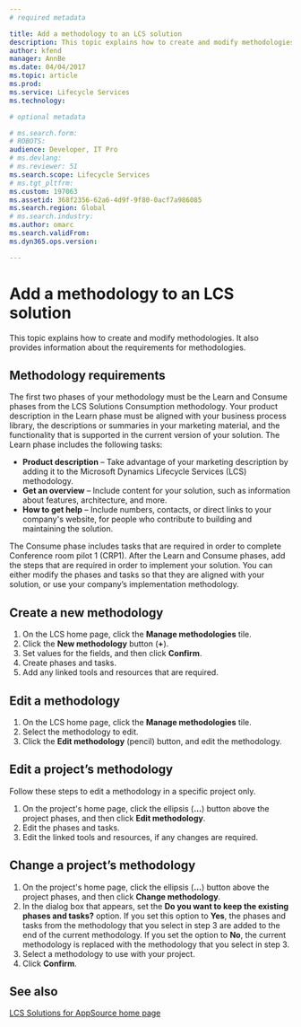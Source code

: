 ```yaml
---
# required metadata

title: Add a methodology to an LCS solution
description: This topic explains how to create and modify methodologies. It also provides information about the requirements for methodologies.
author: kfend
manager: AnnBe
ms.date: 04/04/2017
ms.topic: article
ms.prod: 
ms.service: Lifecycle Services
ms.technology: 

# optional metadata

# ms.search.form: 
# ROBOTS: 
audience: Developer, IT Pro
# ms.devlang: 
# ms.reviewer: 51
ms.search.scope: Lifecycle Services
# ms.tgt_pltfrm: 
ms.custom: 197063
ms.assetid: 368f2356-62a6-4d9f-9f80-0acf7a986085
ms.search.region: Global
# ms.search.industry: 
ms.author: omarc
ms.search.validFrom: 
ms.dyn365.ops.version: 

---
```


# Add a methodology to an LCS solution

This topic explains how to create and modify methodologies. It also provides information about the requirements for methodologies.

Methodology requirements
------------------------

The first two phases of your methodology must be the Learn and Consume phases from the LCS Solutions Consumption methodology. Your product description in the Learn phase must be aligned with your business process library, the descriptions or summaries in your marketing material, and the functionality that is supported in the current version of your solution. The Learn phase includes the following tasks:

-   **Product description** – Take advantage of your marketing description by adding it to the Microsoft Dynamics Lifecycle Services (LCS) methodology.
-   **Get an overview** – Include content for your solution, such as information about features, architecture, and more.
-   **How to get help** – Include numbers, contacts, or direct links to your company's website, for people who contribute to building and maintaining the solution.

The Consume phase includes tasks that are required in order to complete Conference room pilot 1 (CRP1). After the Learn and Consume phases, add the steps that are required in order to implement your solution. You can either modify the phases and tasks so that they are aligned with your solution, or use your company’s implementation methodology.

## Create a new methodology
1.  On the LCS home page, click the **Manage methodologies** tile.
2.  Click the **New methodology** button (**+**).
3.  Set values for the fields, and then click **Confirm**.
4.  Create phases and tasks.
5.  Add any linked tools and resources that are required.

## Edit a methodology
1.  On the LCS home page, click the **Manage methodologies** tile.
2.  Select the methodology to edit.
3.  Click the **Edit methodology** (pencil) button, and edit the methodology.

## Edit a project’s methodology
Follow these steps to edit a methodology in a specific project only.

1.  On the project's home page, click the ellipsis (**...**) button above the project phases, and then click **Edit methodology**.
2.  Edit the phases and tasks.
3.  Edit the linked tools and resources, if any changes are required.

## Change a project’s methodology
1.  On the project's home page, click the ellipsis (**...**) button above the project phases, and then click **Change methodology**.
2.  In the dialog box that appears, set the **Do you want to keep the existing phases and tasks?** option. If you set this option to **Yes**, the phases and tasks from the methodology that you select in step 3 are added to the end of the current methodology. If you set the option to **No**, the current methodology is replaced with the methodology that you select in step 3.
3.  Select a methodology to use with your project.
4.  Click **Confirm**.


See also
--------

[LCS Solutions for AppSource home page](lcs-solutions-app-source.md)

